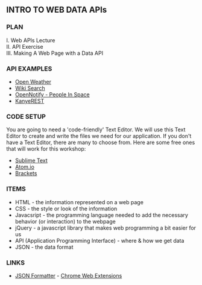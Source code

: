 INTRO TO WEB DATA APIs
----------------------

### PLAN
I. Web APIs Lecture  
II. API Exercise  
III. Making A Web Page with a Data API  

### API EXAMPLES
* [Open Weather](http://openweathermap.org/current)
* [Wiki Search](https://en.wikipedia.org/w/api.php?action=opensearch&format=json&search=nyuad)
* [OpenNotify - People In Space](http://open-notify.org/Open-Notify-API/People-In-Space/)
* [KanyeREST](http://www.kanyerest.xyz)

### CODE SETUP
You are going to need a 'code-friendly' Text Editor. We will use this Text Editor to create and write the files we need for our application. If you don't have a Text Editor, there are many to choose from. Here are some free ones that will work for this workshop:
* [Sublime Text](http://www.sublimetext.com/2)
* [Atom.io](https://atom.io/)
* [Brackets](http://brackets.io)

### ITEMS 
  * HTML - the information represented on a web page
  * CSS - the style or look of the information
  * Javacsript - the programming language needed to add the necessary behavior (or interaction) to the webpage
  * jQuery - a javascript library that makes web programming a bit easier for us
  * API (Application Programming Interface) - where & how we get data
  * JSON - the data format

### LINKS
* [JSON Formatter](https://chrome.google.com/webstore/detail/json-formatter/bcjindcccaagfpapjjmafapmmgkkhgoa?hl=en) - [Chrome Web Extensions](https://chrome.google.com/webstore/category/extensions)